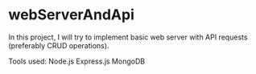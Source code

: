 # webServerAndApi

In this project, I will try to implement basic web server
with API requests (preferably CRUD operations).

Tools used:
Node.js
Express.js
MongoDB
